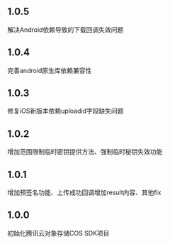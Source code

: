 ## 1.0.5
解决Android依赖导致的下载回调失效问题

## 1.0.4
完善android原生库依赖兼容性

## 1.0.3
修复iOS新版本依赖uploadid字段缺失问题

## 1.0.2
增加范围限制临时密钥提供方法、强制临时秘钥失效功能

## 1.0.1
增加预签名功能、上传成功回调增加result内容、其他fix

## 1.0.0
初始化腾讯云对象存储COS SDK项目

